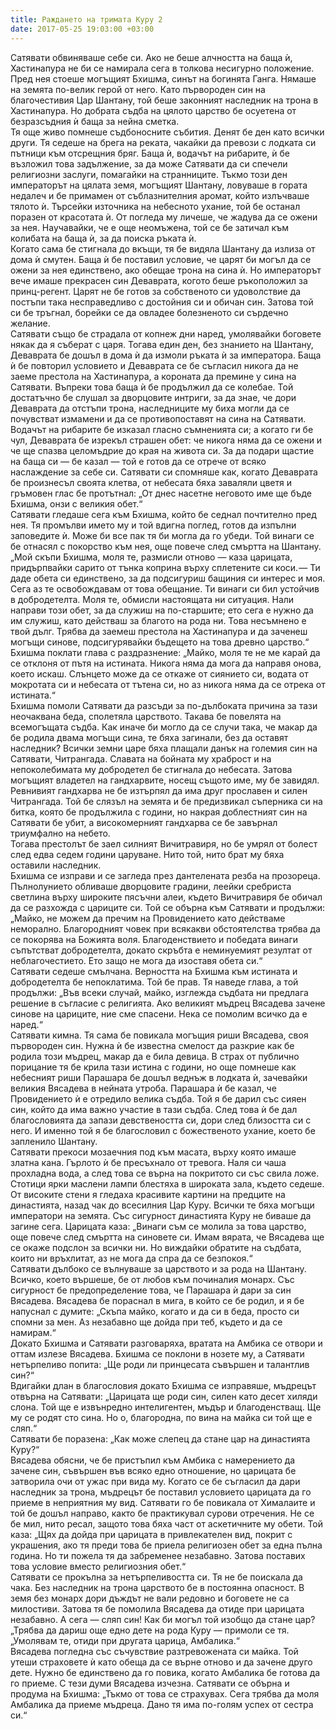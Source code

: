 ```yaml
---
title: Раждането на тримата Куру 2
date: 2017-05-25 19:03:00 +03:00
---
```


Сатявати обвиняваше себе си. Ако не беше алчността на баща ѝ, Хастинапура не би се намирала сега в толкова несигурно положение. Пред нея стоеше могъщият Бхишма, синът на богинята Ганга. Нямаше на земята по-велик герой от него. Като първороден син на благочестивия Цар Шантану, той беше законният наследник на трона в Хастинапура. Но добрата съдба на цялото царство бе осуетена от безразсъдния ѝ баща за нейна сметка.\
Тя още живо помнеше съдбоносните събития. Денят бе ден като всички други. Тя седеше на брега на реката, чакайки да превози с лодката си пътници към отсрещния бряг. Баща ѝ, водачът на рибарите, ѝ бе възложил това задължение, за да може Сатявати да си спечели религиозни заслуги, помагайки на странниците. Тъкмо този ден императорът на цялата земя, могъщият Шантану, ловуваше в гората недалеч и бе примамен от съблазнителния аромат, който излъчваше тялото ѝ. Търсейки източника на небесното ухание, той бе останал поразен от красотата ѝ. От погледа му личеше, че жадува да се ожени за нея. Научавайки, че е още неомъжена, той се бе затичал към колибата на баща ѝ, за да поиска ръката ѝ.\
Когато сама бе стигнала до вкъщи, тя бе видяла Шантану да излиза от дома ѝ смутен. Баща ѝ бе поставил условие, че царят би могъл да се ожени за нея единствено, ако обещае трона на сина ѝ. Но императорът вече имаше прекрасен син Деваврата, когото беше ръкоположил за принц-регент. Царят не бе готов за собственото си удоволствие да постъпи така несправедливо с достойния си и обичан син. Затова той си бе тръгнал, борейки се да овладее болезненото си сърдечно желание.\
Сатявати също бе страдала от копнеж дни наред, умолявайки боговете някак да я съберат с царя. Тогава един ден, без знанието на Шантану, Деваврата бе дошъл в дома ѝ да измоли ръката ѝ за императора. Баща ѝ бе повторил условието и Деваврата се бе съгласил никога да не заеме престола на Хастинапура, а короната да премине у сина на Сатявати. Въпреки това баща ѝ бе продължил да се колебае. Той достатъчно бе слушал за дворцовите интриги, за да знае, че дори Деваврата да отстъпи трона, наследниците му биха могли да се почувстват измамени и да се противопоставят на сина на Сатявати. Водачът на рибарите бе изказал гласно съмненията си; а когато ги бе чул, Деваврата бе изрекъл страшен обет: че никога няма да се ожени и че ще спазва целомъдрие до края на живота си. За да подари щастие на баща си — бе казал — той е готов да се отрече от всяко наслаждение за себе си. Сатявати си спомняше как, когато Деваврата бе произнесъл своята клетва, от небесата бяха заваляли цветя и гръмовен глас бе протътнал: „От днес насетне неговото име ще бъде Бхишма, онзи с великия обет.“\
Сатявати гледаше сега към Бхишма, който бе седнал почтително пред нея. Тя промълви името му и той вдигна поглед, готов да изпълни заповедите ѝ. Може би все пак тя би могла да го убеди. Той винаги се бе отнасял с покорство към нея, още повече след смъртта на Шантану.\
„Мой скъпи Бхишма, моля те, размисли отново — каза царицата, придърпвайки сарито от тънка коприна върху сплетените си коси. — Ти даде обета си единствено, за да подсигуриш бащиния си интерес и моя. Сега аз те освобождавам от това обещание. Ти винаги си бил устойчив в добродетелта. Моля те, обмисли настоящата ни ситуация. Нали направи този обет, за да служиш на по-старшите; ето сега е нужно да им служиш, като действаш за благото на рода ни. Това несъмнено е твой дълг. Трябва да заемеш престола на Хастинапура и да заченеш могъщи синове, подсигурявайки бъдещето на това древно царство.“\
Бхишма поклати глава с раздразнение: „Майко, моля те не ме карай да се отклоня от пътя на истината. Никога няма да мога да направя онова, което искаш. Слънцето може да се откаже от сиянието си, водата от мокротата си и небесата от тътена си, но аз никога няма да се отрека от истината.“\
Бхишма помоли Сатявати да разсъди за по-дълбоката причина за тази неочаквана беда, сполетяла царството. Такава бе повелята на всемогъщата съдба. Как иначе би могло да се случи така, че макар да бе родила двама могъщи сина, те бяха загинали, без да оставят наследник? Всички земни царе бяха плащали данък на големия син на Сатявати, Читрангада. Славата на бойната му храброст и на непоколебимата му добродетел бе стигнала до небесата. Затова могъщият владетел на гандхарвите, носещ същото име, му бе завидял. Ревнивият гандхарва не бе изтърпял да има друг прославен и силен Читрангада. Той бе слязъл на земята и бе предизвикал съперника си на битка, която бе продължила с години, но накрая доблестният син на Сатявати бе убит, а високомерният гандхарва се бе завърнал триумфално на небето.\
Тогава престолът бе заел силният Вичитравиря, но бе умрял от болест след едва седем години царуване. Нито той, нито брат му бяха оставили наследник.\
Бхишма се изправи и се загледа през дантелената резба на прозореца. Пълнолунието обливаше дворцовите градини, леейки сребриста светлина върху широките пясъчни алеи, където Вичитравиря бе обичал да се разхожда с цариците си. Той се обърна към Сатявати и продължи: „Майко, не можем да пречим на Провидението като действаме неморално. Благородният човек при всякакви обстоятелства трябва да се покорява на Божията воля. Благоденствието и победата винаги съпътстват добродетелта, докато скръбта е неминуемият резултат от неблагочестието. Ето защо не мога да изоставя обета си.“\
Сатявати седеше смълчана. Верността на Бхишма към истината и добродетелта бе непоклатима. Той бе прав. Тя наведе глава, а той продължи: „Във всеки случай, майко, изглежда съдбата ни предлага решение в съгласие с религията. Ако великият мъдрец Вясадева зачене синове на цариците, ние сме спасени. Нека се помолим всичко да е наред.“\
Сатявати кимна. Тя сама бе повикала могъщия риши Вясадева, своя първороден син. Нужна ѝ бе известна смелост да разкрие как бе родила този мъдрец, макар да е била девица. В страх от публично порицание тя бе крила тази истина с години, но още помнеше как небесният риши Парашара бе дошъл веднъж в лодката ѝ, зачевайки великия Вясадева в нейната утроба. Парашара ѝ бе казал, че Провидението ѝ е отредило велика съдба. Той я бе дарил със сияен син, който да има важно участие в тази съдба. След това ѝ бе дал благословията да запази девствеността си, дори след близостта си с него. И именно той я бе благословил с божественото ухание, което бе запленило Шантану.\
Сатявати прекоси мозаечния под към масата, върху която имаше златна кана. Гърлото ѝ бе пресъхнало от тревога. Наля си чаша прохладна вода, а след това се върна на покритото си със свила ложе. Стотици ярки маслени лампи блестяха в широката зала, където седеше. От високите стени я гледаха красивите картини на предците на династията, назад чак до всесилния Цар Куру. Всички те бяха могъщи императори на земята. Със сигурност династията Куру не биваше да загине сега. Царицата каза: „Винаги съм се молила за това царство, още повече след смъртта на синовете си. Имам вярата, че Вясадева ще се окаже подслон за всички ни. Но виждайки обратите на съдбата, които ни връхлитат, аз не мога да спра да се безпокоя.“\
Сатявати дълбоко се вълнуваше за царството и за рода на Шантану. Всичко, което вършеше, бе от любов към починалия монарх. Със сигурност бе предопределение това, че Парашара ѝ дари за син Вясадева. Вясадева бе пораснал в мига, в който се бе родил, и я бе напуснал с думите: „Скъпа майко, когато и да си в беда, просто си спомни за мен. Аз незабавно ще дойда при теб, където и да се намирам.“\
Докато Бхишма и Сатявати разговаряха, вратата на Амбика се отвори и оттам излезе Вясадева. Бхишма се поклони в нозете му, а Сатявати нетърпеливо попита: „Ще роди ли принцесата съвършен и талантлив син?“\
Вдигайки длан в благословия докато Бхишма се изправяше, мъдрецът отвърна на Сатявати: „Царицата ще роди син, силен като десет хиляди слона. Той ще е извънредно интелигентен, мъдър и благоденстващ. Ще му се родят сто сина. Но о, благородна, по вина на майка си той ще е сляп.“\
Сатявати бе поразена: „Как може слепец да стане цар на династията Куру?“\
Вясадева обясни, че бе пристъпил към Амбика с намерението да зачене син, съвършен във всяко едно отношение, но царицата бе затворила очи от ужас при вида му. Когато се бе съгласил да дари наследник за трона, мъдрецът бе поставил условието царицата да го приеме в неприятния му вид. Сатявати го бе повикала от Хималаите и той бе дошъл направо, както бе практикувал сурови отречения. Не се бе мил, нито ресал, защото това бяха част от аскетичните му обети. Той каза: „Щях да дойда при царицата в привлекателен вид, покрит с украшения, ако тя преди това бе приела религиозен обет за една пълна година. Но ти пожела тя да забременее незабавно. Затова поставих това условие вместо религиозния обет.“\
Сатявати се прокълна за нетърпеливостта си. Тя не бе поискала да чака. Без наследник на трона царството бе в постоянна опасност. В земя без монарх дори дъждът не вали редовно и боговете не са милостиви. Затова тя бе помолила Вясадева да отиде при царицата незабавно. А сега — сляп син! Как би могъл той изобщо да стане цар?\
„Трябва да дариш още едно дете на рода Куру — примоли се тя. „Умолявам те, отиди при другата царица, Амбалика.“\
Вясадева погледна със съчувствие разтревожената си майка. Той утеши страховете ѝ като обеща да се върне отново и да зачене друго дете. Нужно бе единствено да го повика, когато Амбалика бе готова да го приеме. С тези думи Вясадева изчезна. Сатявати се обърна и продума на Бхишма: „Тъкмо от това се страхувах. Сега трябва да моля Амбалика да приеме мъдреца. Дано тя има по-голям успех от сестра си.“